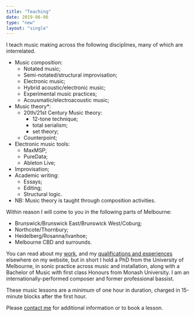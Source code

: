 ```yaml
---
title: "Teaching"
date: 2019-06-06
type: "new"
layout: "single"
---
```

I teach music making across the following disciplines, many of which are interrelated.

* Music composition: 
    * Notated music;
    * Semi-notated/structural improvisation;
    * Electronic music;
    * Hybrid acoustic/electronic music;
    * Experimental music practices;
    * Acousmatic/electroacoustic music;
* Music theory*: 
    * 20th/21st Century Music theory: 
        * 12-tone technique;
        * total serialism;
        * set theory;
    * Counterpoint;
* Electronic music tools: 
    * MaxMSP;
    * PureData;
    * Ableton Live;
* Improvisation;
* Academic writing: 
    * Essays;
    * Editing;
    * Structural logic.
* NB: Music theory is taught through composition activities.

Within reason I will come to you in the following parts of Melbourne:

* Brunswick/Brunswick East/Brunswick West/Coburg;
* Northcote/Thornbury;
* Heidelberg/Rosanna/Ivanhoe;
* Melbourne CBD and surrounds.

You can read about my [work][1], and my [qualifications and experiences][2] elsewhere on my website, but in short I hold a PhD from the University of Melbourne, in sonic practice across music and installation, along with a Bachelor of Music with first class Honours from Monash University. I am an internationally-performed composer and former professional bassist.

These music lessons are a _minimum_ of one hour in duration, charged in 15-minute blocks after the first hour.

Please [contact me][3] for additional information or to book a lesson.

[1]: http://www.vgiles.net/scores/
[2]: http://www.vgiles.net/cv
[3]: mailto:vin%40vgiles.net

  